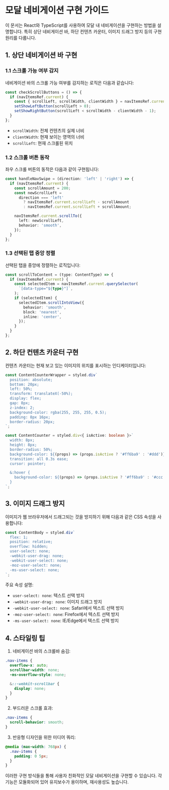 # 모달 네비게이션 구현 가이드

이 문서는 React와 TypeScript를 사용하여 모달 내 네비게이션을 구현하는 방법을 설명합니다. 특히 상단 네비게이션 바, 하단 컨텐츠 카운터, 이미지 드래그 방지 등의 구현 원리를 다룹니다.

## 1. 상단 네비게이션 바 구현

### 1.1 스크롤 가능 여부 감지

네비게이션 바의 스크롤 가능 여부를 감지하는 로직은 다음과 같습니다:

```typescript
const checkScrollButtons = () => {
  if (navItemsRef.current) {
    const { scrollLeft, scrollWidth, clientWidth } = navItemsRef.current;
    setShowLeftButton(scrollLeft > 0);
    setShowRightButton(scrollLeft < scrollWidth - clientWidth - 1);
  }
};
```

- `scrollWidth`: 전체 컨텐츠의 실제 너비
- `clientWidth`: 현재 보이는 영역의 너비
- `scrollLeft`: 현재 스크롤된 위치

### 1.2 스크롤 버튼 동작

좌우 스크롤 버튼의 동작은 다음과 같이 구현됩니다:

```typescript
const handleNavSwipe = (direction: 'left' | 'right') => {
  if (navItemsRef.current) {
    const scrollAmount = 200;
    const newScrollLeft =
      direction === 'left'
        ? navItemsRef.current.scrollLeft - scrollAmount
        : navItemsRef.current.scrollLeft + scrollAmount;

    navItemsRef.current.scrollTo({
      left: newScrollLeft,
      behavior: 'smooth',
    });
  }
};
```

### 1.3 선택된 탭 중앙 정렬

선택된 탭을 중앙에 정렬하는 로직입니다:

```typescript
const scrollToContent = (type: ContentType) => {
  if (navItemsRef.current) {
    const selectedItem = navItemsRef.current.querySelector(
      `[data-type="${type}"]`,
    );
    if (selectedItem) {
      selectedItem.scrollIntoView({
        behavior: 'smooth',
        block: 'nearest',
        inline: 'center',
      });
    }
  }
};
```

## 2. 하단 컨텐츠 카운터 구현

컨텐츠 카운터는 현재 보고 있는 이미지의 위치를 표시하는 인디케이터입니다:

```typescript
const ContentCounterWrapper = styled.div`
  position: absolute;
  bottom: 20px;
  left: 50%;
  transform: translateX(-50%);
  display: flex;
  gap: 8px;
  z-index: 2;
  background-color: rgba(255, 255, 255, 0.5);
  padding: 8px 16px;
  border-radius: 20px;
`;

const ContentCounter = styled.div<{ isActive: boolean }>`
  width: 8px;
  height: 8px;
  border-radius: 50%;
  background-color: ${(props) => (props.isActive ? '#ff6ba9' : '#ddd')};
  transition: all 0.3s ease;
  cursor: pointer;

  &:hover {
    background-color: ${(props) => (props.isActive ? '#ff6ba9' : '#ccc')};
  }
`;
```

## 3. 이미지 드래그 방지

이미지가 웹 브라우저에서 드래그되는 것을 방지하기 위해 다음과 같은 CSS 속성을 사용합니다:

```typescript
const ContentBody = styled.div`
  flex: 1;
  position: relative;
  overflow: hidden;
  user-select: none;
  -webkit-user-drag: none;
  -webkit-user-select: none;
  -moz-user-select: none;
  -ms-user-select: none;
`;
```

주요 속성 설명:

- `user-select: none`: 텍스트 선택 방지
- `-webkit-user-drag: none`: 이미지 드래그 방지
- `-webkit-user-select: none`: Safari에서 텍스트 선택 방지
- `-moz-user-select: none`: Firefox에서 텍스트 선택 방지
- `-ms-user-select: none`: IE/Edge에서 텍스트 선택 방지

## 4. 스타일링 팁

1. 네비게이션 바의 스크롤바 숨김:

```css
.nav-items {
  overflow-x: auto;
  scrollbar-width: none;
  -ms-overflow-style: none;

  &::-webkit-scrollbar {
    display: none;
  }
}
```

2. 부드러운 스크롤 효과:

```css
.nav-items {
  scroll-behavior: smooth;
}
```

3. 반응형 디자인을 위한 미디어 쿼리:

```css
@media (max-width: 768px) {
  .nav-items {
    padding: 0 5px;
  }
}
```

이러한 구현 방식들을 통해 사용자 친화적인 모달 네비게이션을 구현할 수 있습니다. 각 기능은 모듈화되어 있어 유지보수가 용이하며, 재사용성도 높습니다.
